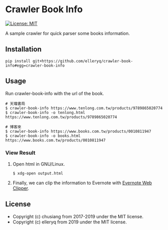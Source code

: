 # Crawler Book Info

[![License: MIT](https://img.shields.io/badge/License-MIT-lightgrey.svg)](LICENSE)

A sample crawler for quick parser some books information.

## Installation

```
pip install git+https://github.com/elleryq/crawler-book-info#egg=crawler-book-info
```

## Usage

Run crawler-book-info with the url of the book.
```
# 天瓏書局
$ crawler-book-info https://www.tenlong.com.tw/products/9789865020774
$ crawler-book-info -o tenlong.html https://www.tenlong.com.tw/products/9789865020774

# 博客來
$ crawler-book-info https://www.books.com.tw/products/0010811947
$ crawler-book-info -o books.html https://www.books.com.tw/products/0010811947
```

### View Result

1. Open html in GNU/Linux.

    ```
    $ xdg-open output.html
    ```

1. Finally, we can clip the information to Evernote with [Evernote Web Clipper](https://evernote.com/intl/zh-tw/webclipper/).

## License

* Copyright (c) chusiang from 2017-2019 under the MIT license.
* Copyright (c) elleryq from 2019 under the MIT license.
